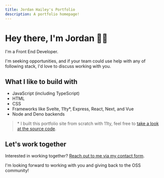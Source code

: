 ```yaml
---
title: Jordan Hailey's Portfolio
description: A portfolio homepage!
---
```

# Hey there, I'm Jordan 👋🏽

<span class="font-xlg">I'm a Front End Developer.</span>

I'm seeking opportunities, and if your team could use help with any of following stack, I'd love to discuss working with you.

## What I like to build with
- JavaScript (including TypeScript)
- HTML
- CSS
- Frameworks like Svelte, 11ty\*, Express, React, Next, and Vue
- Node and Deno backends
> \* I built this portfolio site from scratch with 11ty, feel free to [take a look at the source code](https://github.com/jordanhailey/jordanhailey).

## Let's work together
<div id="contact-me">
<p>Interested in working together? <a href="/contact">Reach out to me via my contact form</a>.</p>
<p>I'm looking forward to working with you and giving back to the OSS community!</p>
</div>
<div id="contact-me-submitted" style="display:none">
  <p>
    Thanks for reaching out to me via <a href="/contact">my contact form</a>.
  <em>If you've been waiting for a response for more than two days</em>, please feel free to reach out to me on
  <a href="https://www.linkedin.com/in/jordanhailey/" target="_blank" rel="noopenner noreferrer">LinkedIn</a> or <a href="https://twitter.com/Halfro_American" target="_blank" rel="noopenner noreferrer">Twitter</a>.
  </p>
</div>
<script>
if (localStorage.getItem("contact-form-submitted")) {
  let daysSince = Math.floor((Date.now() - Number(localStorage.getItem("contact-form-submitted")))/8.64e7);
  if (daysSince < 0 || daysSince > 3) localStorage.removeItem("contact-form-submitted")
  else {
    document.querySelector("#contact-me").style = "display:none;";
    document.querySelector("#contact-me-submitted").style = "";
  }
}
</script>
